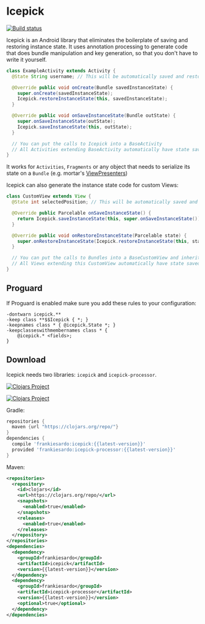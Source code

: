 Icepick
============

[![Build status](https://circleci.com/gh/frankiesardo/icepick.svg?style=shield)](https://circleci.com/gh/frankiesardo/icepick)


Icepick is an Android library that eliminates the boilerplate of saving and restoring instance state.
It uses annotation processing to generate code that does bundle manipulation and key generation, so that you don't have to write it yourself.

```java
class ExampleActivity extends Activity {
  @State String username; // This will be automatically saved and restored

  @Override public void onCreate(Bundle savedInstanceState) {
    super.onCreate(savedInstanceState);
    Icepick.restoreInstanceState(this, savedInstanceState);
  }

  @Override public void onSaveInstanceState(Bundle outState) {
    super.onSaveInstanceState(outState);
    Icepick.saveInstanceState(this, outState);
  }

  // You can put the calls to Icepick into a BaseActivity
  // All Activities extending BaseActivity automatically have state saved/restored
}
```

It works for `Activities`, `Fragments` or any object that needs to serialize its state on a `Bundle` (e.g. mortar's [ViewPresenters](https://github.com/square/mortar/blob/master/mortar/src/main/java/mortar/ViewPresenter.java))

Icepick can also generate the instance state code for custom Views:

```java
class CustomView extends View {
  @State int selectedPosition; // This will be automatically saved and restored

  @Override public Parcelable onSaveInstanceState() {
    return Icepick.saveInstanceState(this, super.onSaveInstanceState());
  }

  @Override public void onRestoreInstanceState(Parcelable state) {
    super.onRestoreInstanceState(Icepick.restoreInstanceState(this, state));
  }

  // You can put the calls to Bundles into a BaseCustomView and inherit from it
  // All Views extending this CustomView automatically have state saved/restored
}
```


Proguard
--------

If Proguard is enabled make sure you add these rules to your configuration:

```
-dontwarn icepick.**
-keep class **$$Icepick { *; }
-keepnames class * { @icepick.State *; }
-keepclasseswithmembernames class * {
    @icepick.* <fields>;
}
```

Download
--------

Icepick needs two libraries: `icepick` and `icepick-processor`.

[![Clojars Project](http://clojars.org/frankiesardo/icepick/latest-version.svg)](http://clojars.org/frankiesardo/icepick)

[![Clojars Project](http://clojars.org/frankiesardo/icepick-processor/latest-version.svg)](http://clojars.org/frankiesardo/icepick-processor)

Gradle:

```groovy
repositories {
  maven {url "https://clojars.org/repo/"}
}
dependencies {
  compile 'frankiesardo:icepick:{{latest-version}}'
  provided 'frankiesardo:icepick-processor:{{latest-version}}'
}
```

Maven:

```xml
<repositories>
  <repository>
    <id>clojars</id>
    <url>https://clojars.org/repo/</url>
    <snapshots>
      <enabled>true</enabled>
    </snapshots>
    <releases>
      <enabled>true</enabled>
    </releases>
  </repository>
</repositories>
<dependencies>
  <dependency>
    <groupId>frankiesardo</groupId>
    <artifactId>icepick</artifactId>
    <version>{{latest-version}}</version>
  </dependency>
  <dependency>
    <groupId>frankiesardo</groupId>
    <artifactId>icepick-processor</artifactId>
    <version>{{latest-version}}</version>
    <optional>true</optional>
  </dependency>
</dependencies>
```
